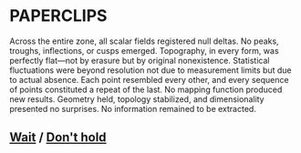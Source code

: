 # PAPERCLIPS

Across the entire zone, all scalar fields registered null deltas. No peaks, troughs, inflections, or cusps emerged. Topography, in every form, was perfectly flat—not by erasure but by original nonexistence. Statistical fluctuations were beyond resolution not due to measurement limits but due to actual absence. Each point resembled every other, and every sequence of points constituted a repeat of the last. No mapping function produced new results. Geometry held, topology stabilized, and dimensionality presented no surprises. No information remained to be extracted.

## [Wait](page-d60a2e3245c155dc) / [Don't hold](page-41bd2097e4ba8d16)
